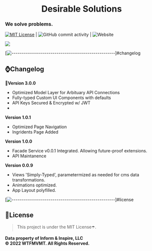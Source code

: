 <!-- ⚠️ This README has been generated from the file(s) "DOCUMENTATION.md" ⚠️--><h1 align="center">Desirable Solutions</h1>


### We solve problems. 


 [![MIT License](https://img.shields.io/badge/License-MIT-purple.svg)](https://choosealicense.com/licenses/mit/) | ![GitHub commit activity](https://img.shields.io/github/commit-activity/w/wtfmvmt/wtfmvmt?color=purple&label=activity&logo=github&logoColor=yellow&style=plastic) | ![Website](https://img.shields.io/website?down_color=red&down_message=fuck%21&label=status&logo=git&logoColor=yellow&up_message=systems%20online&url=https%3A%2F%desirable.solutions)

<img src="./docs/logo.png" />





[![-----------------------------------------------------](https://raw.githubusercontent.com/andreasbm/readme/master/assets/lines/dark.png)]#changelog

## ⌚Changelog

**🎉Version 3.0.0**
* Optimized Model Layer for Arbituary API Connections
* Fully-typed Custom UI Components with defaults
* API Keys Secured & Encrypted w/ JWT 
* 

**Version 1.0.1**
* Optimized Page Navigation
* Ingridents Page Added


**Version 1.0.0**
* Facade Service v0.0.1 Integrated. Allowing future-proof extensions.
* API Maintanence 


**Version 0.0.9**
* Views 'Simply-Typed', parametermized as needed for cms data transformations. 
* Animations optimized. 
* App Layout polyfilled. 



[![-----------------------------------------------------](https://raw.githubusercontent.com/andreasbm/readme/master/assets/lines/dark.png)]#license

## 📜License

> This project is under the MIT License☂️. 

**Data property of Inform & Inspire, LLC**<br/>
**©️ 2022 WTFMVMT. All Rights Reserved.**

